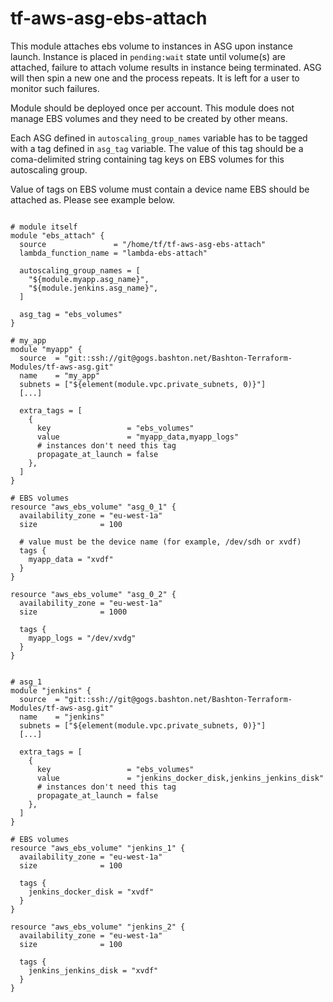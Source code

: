 # tf-aws-asg-ebs-attach


This module attaches ebs volume to instances in ASG upon instance launch.
Instance is placed in `pending:wait` state until volume(s) are attached, failure to attach volume results in instance being terminated. ASG will then spin a new one and the process repeats. It is left for a user to monitor such failures.

Module should be deployed once per account.
This module does not manage EBS volumes and they need to be created by other means.

Each ASG defined in `autoscaling_group_names` variable has to be tagged with a tag defined in `asg_tag` variable. The value of this tag should be a coma-delimited string containing tag keys on EBS volumes for this autoscaling group.

Value of tags on EBS volume must contain a device name EBS should be attached as. Please see example below.

```hcl

# module itself
module "ebs_attach" {
  source               = "/home/tf/tf-aws-asg-ebs-attach"
  lambda_function_name = "lambda-ebs-attach"

  autoscaling_group_names = [
    "${module.myapp.asg_name}",
    "${module.jenkins.asg_name}",
  ]

  asg_tag = "ebs_volumes"
}

# my_app
module "myapp" {
  source  = "git::ssh://git@gogs.bashton.net/Bashton-Terraform-Modules/tf-aws-asg.git"
  name    = "my_app"
  subnets = ["${element(module.vpc.private_subnets, 0)}"]
  [...]

  extra_tags = [
    {
      key                 = "ebs_volumes"
      value               = "myapp_data,myapp_logs"
      # instances don't need this tag
      propagate_at_launch = false
    },
  ]
}

# EBS volumes
resource "aws_ebs_volume" "asg_0_1" {
  availability_zone = "eu-west-1a"
  size              = 100

  # value must be the device name (for example, /dev/sdh or xvdf)
  tags {
    myapp_data = "xvdf"
  }
}

resource "aws_ebs_volume" "asg_0_2" {
  availability_zone = "eu-west-1a"
  size              = 1000

  tags {
    myapp_logs = "/dev/xvdg"
  }
}


# asg_1
module "jenkins" {
  source  = "git::ssh://git@gogs.bashton.net/Bashton-Terraform-Modules/tf-aws-asg.git"
  name    = "jenkins"
  subnets = ["${element(module.vpc.private_subnets, 0)}"]
  [...]

  extra_tags = [
    {
      key                 = "ebs_volumes"
      value               = "jenkins_docker_disk,jenkins_jenkins_disk"
      # instances don't need this tag
      propagate_at_launch = false
    },
  ]
}

# EBS volumes
resource "aws_ebs_volume" "jenkins_1" {
  availability_zone = "eu-west-1a"
  size              = 100

  tags {
    jenkins_docker_disk = "xvdf"
  }
}

resource "aws_ebs_volume" "jenkins_2" {
  availability_zone = "eu-west-1a"
  size              = 100

  tags {
    jenkins_jenkins_disk = "xvdf"
  }
}

```
